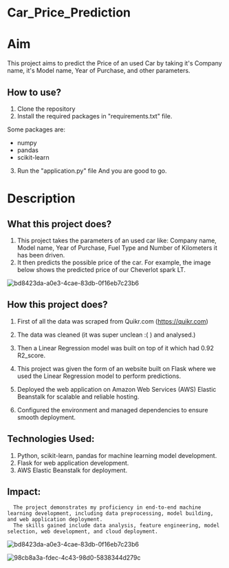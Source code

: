 # Car_Price_Prediction

# Aim

This project aims to predict the Price of an used Car by taking it's Company name, it's Model name, Year of Purchase, and other parameters.

## How to use?

1. Clone the repository
2. Install the required packages in "requirements.txt" file.

Some packages are:
 - numpy 
 - pandas 
 - scikit-learn

3. Run the "application.py" file
And you are good to go. 

# Description

## What this project does?

1. This project takes the parameters of an used car like: Company name, Model name, Year of Purchase, Fuel Type and Number of Kilometers it has been driven.
2. It then predicts the possible price of the car. For example, the image below shows the predicted price of our Cheverlot spark LT.

![bd8423da-a0e3-4cae-83db-0f16eb7c23b6](https://github.com/VishnuMurali1599/Car_Price_Prediction/assets/133478960/fa827799-1174-4029-b635-c1226598959e)


## How this project does?

1. First of all the data was scraped from Quikr.com (https://quikr.com) 

2. The data was cleaned (it was super unclean :( ) and analysed.)

3. Then a Linear Regression model was built on top of it which had 0.92 R2_score.

4. This project was given the form of an website built on Flask where we used the Linear Regression model to perform predictions.

5. Deployed the web application on Amazon Web Services (AWS) Elastic Beanstalk for scalable and reliable hosting.
   
6. Configured the environment and managed dependencies to ensure smooth deployment.

## Technologies Used:

 1. Python, scikit-learn, pandas for machine learning model development.
 2. Flask for web application development.
 3. AWS Elastic Beanstalk for deployment.

## Impact:
      The project demonstrates my proficiency in end-to-end machine learning development, including data preprocessing, model building, and web application deployment.
      The skills gained include data analysis, feature engineering, model selection, web development, and cloud deployment.


 ![bd8423da-a0e3-4cae-83db-0f16eb7c23b6](https://github.com/VishnuMurali1599/Car_Price_Prediction/assets/133478960/53bcf8fa-1e73-4788-bcb5-e7297d2d1975)

![98cb8a3a-fdec-4c43-98d0-5838344d279c](https://github.com/VishnuMurali1599/Car_Price_Prediction/assets/133478960/396fc3f3-f7ff-4798-a228-a81246a3fdf6)

